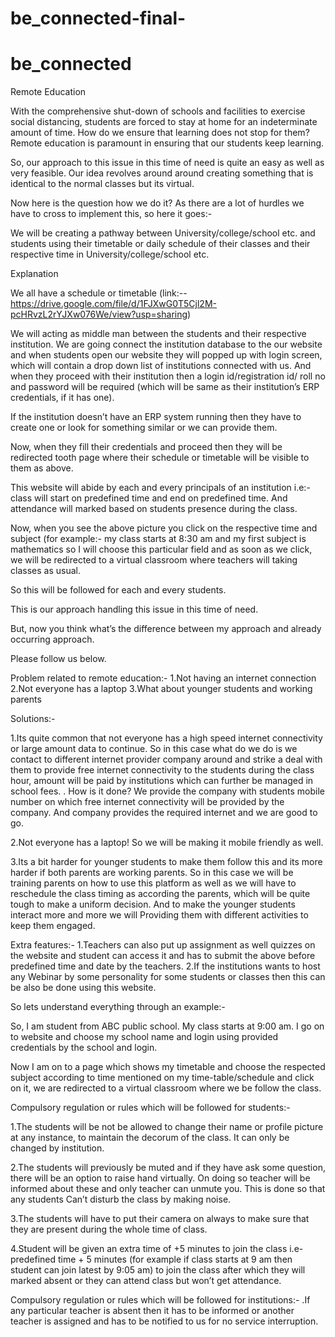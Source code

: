 # be_connected-final-
# be_connected

Remote Education

With the comprehensive shut-down of schools and facilities to exercise social distancing, students are forced to stay at home for an indeterminate amount of time. How do we ensure that learning does not stop for them? Remote education is paramount in ensuring that our students keep learning.

So, our approach to this issue in this time of need is quite an easy as well as very feasible. Our idea revolves around around creating something that is identical to the normal classes but its virtual.

Now here is the question how we do it? As there are a lot of hurdles we have to cross to implement this, so here it goes:-

We will be creating a pathway between University/college/school etc. and students using their timetable or daily schedule of their classes and their respective time in University/college/school etc.
      
Explanation

We all have a schedule or timetable (link:--https://drive.google.com/file/d/1FJXwG0T5Cjl2M-pcHRvzL2rYJXw076We/view?usp=sharing)

We will acting as middle man between the students and their respective institution. We are going connect the institution database to the our website and when students open our website they will popped up with login screen, which will contain a drop down list of institutions connected with us. And when they proceed with their institution then a login id/registration id/ roll no and password will be required (which will be same as their institution’s ERP credentials, if it has one).

If the institution doesn’t have an ERP system running then they have to create one or look for something similar or we can provide them.

Now, when they fill their credentials and proceed then they will be redirected tooth page where their schedule or timetable will be visible to them as above.

This website will abide by each and every principals of an institution i.e:- class will start on predefined time and end on predefined time. And attendance will marked based on students presence during the class.

Now, when you see the above picture you click on the respective time and subject (for example:- my class starts at 8:30 am and my first subject is mathematics so I will choose this particular field and as soon as we click, we will be redirected to a virtual classroom where teachers will taking classes as usual.

So this will be followed for each and every students.

This is our approach handling this issue in this time of need.


But, now  you think what’s the difference between my approach and already occurring approach.

Please follow us below.

Problem related to remote education:-
1.Not having an internet connection
2.Not everyone has a laptop
3.What about younger students and working parents

Solutions:-

1.Its quite common that not everyone has a high speed internet connectivity or large amount data to continue. So in this case what do we do is we contact to different internet provider company around and strike a deal with them to provide free internet connectivity to the students during the class hour, amount will be paid by institutions which can further be managed in school fees. 
 . How is it done? We provide the company with students mobile number on which free internet connectivity will be provided by the company. And company provides the required internet and we are good to go.

2.Not everyone has a laptop! So we will be making it mobile friendly as well.

3.Its a bit harder for younger students to make them follow this and its more harder if both parents are working parents.
So in this case we will be training parents on how to use this platform as well as we will have to reschedule the class timing as according the parents, which will be quite tough to make a uniform decision.
And to make the younger students interact more and more we will Providing them with different activities to keep them engaged.

Extra features:-
1.Teachers can also put up assignment as well quizzes on the website and student can access it and has to submit the above before predefined time and date by the teachers.
2.If the institutions wants to host any Webinar by some personality for some students or classes  then this can be also be done using this website.

So lets understand everything through an example:-

So, I am student from ABC public school. My class starts at 9:00 am. I go on to website and choose my school name and login using provided credentials by the school and login.

Now I am on to a page which shows my timetable and choose the respected subject according to time mentioned on my time-table/schedule and click on it, we are redirected to a virtual classroom where we be follow the class.


Compulsory regulation or rules which will be followed for students:-

1.The students will be not be allowed to change their name or profile picture at any instance, to maintain the decorum of the class. It can only be changed by institution.

2.The students will previously be muted and if they have ask some question, there will be an option to raise hand virtually. On doing so teacher will be informed about these and only teacher can unmute you. This is done so that any students Can’t disturb the class by making noise.

3.The students will have to put their camera on always to make sure that they are present during the whole time of class.

4.Student will be given an extra time of +5 minutes to join the class i.e- predefined time + 5 minutes (for example if class starts at 9 am then student can join latest by 9:05 am) to join the class after which they will marked absent or they can attend class but won’t get attendance.

Compulsory regulation or rules which will be followed for institutions:-
.If any particular teacher is absent then it has to be informed or another teacher is assigned and has to be notified to us for no service interruption.








